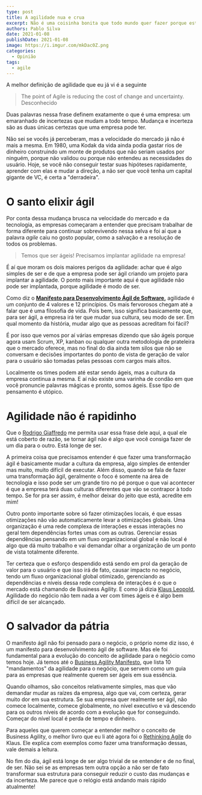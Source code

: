 ```yaml
---
type: post
title: A agilidade nua e crua
excerpt: Não é uma coisinha bonita que todo mundo quer fazer porque está na moda
authors: Pablo Silva
date: 2021-01-08
publishDate: 2021-01-08
image: https://i.imgur.com/mkDac0Z.png
categories:
  - Opinião
tags:
  - agile
---
```

A melhor definição de agilidade que eu já vi é a seguinte

> The point of Agile is reducing the cost of change and uncertainty. Desconhecido

Duas palavras nessa frase definem exatamente o que é uma empresa: um emaranhado de incertezas que mudam a todo tempo. Mudança e incerteza são as duas únicas certezas que uma empresa pode ter.

Não sei se vocês já perceberam, mas a velocidade do mercado já não é mais a mesma. Em 1980, uma Kodak da vida ainda podia gastar rios de dinheiro construindo um monte de produtos que não seriam usados por ninguém, porque não validou ou porque não entendeu as necessidades do usuário. Hoje, se você não conseguir testar suas hipóteses rapidamente, aprender com elas e mudar a direção, a não ser que você tenha um capital gigante de VC, é certa a "derradeira".

# **O santo elixir ágil**

Por conta dessa mudança brusca na velocidade do mercado e da tecnologia, as empresas começaram a entender que precisam trabalhar de forma diferente para continuar sobrevivendo nessa selva e foi aí que a palavra *agile* caiu no gosto popular, como a salvação e a resolução de todos os problemas.

> Temos que ser ágeis! Precisamos implantar agilidade na empresa!

É aí que moram os dois maiores perigos da agilidade: achar que é algo simples de ser e de que a empresa pode ser ágil criando um projeto para implantar a agilidade. O ponto mais importante aqui é que agilidade não pode ser implantada, porque agilidade é modo de ser.

Como diz o **[Manifesto para Desenvolvimento Ágil de Software](https://agilemanifesto.org/iso/ptbr/manifesto.html),** agilidade é um conjunto de 4 valores e 12 princípios. Os mais fervorosos chegam até a falar que é uma filosofia de vida. Pois bem, isso significa basicamente que, para ser ágil, a empresa irá ter que mudar sua cultura, seu modo de ser. Em qual momento da história, mudar algo que as pessoas acreditam foi fácil?

É por isso que vemos por aí várias empresas dizendo que são ágeis porque agora usam Scrum, XP, kanban ou qualquer outra metodologia de prateleira que o mercado oferece, mas no final do dia ainda tem silos que não se conversam e decisões importantes do ponto de vista de geração de valor para o usuário são tomadas pelas pessoas com cargos mais altos.

Localmente os times podem até estar sendo ágeis, mas a cultura da empresa continua a mesma. E aí não existe uma varinha de condão em que você pronuncie palavras mágicas e pronto, somos ágeis. Esse tipo de pensamento é utópico.

# Agilidade não é rapidinho

Que o [Rodrigo Giaffredo](https://medium.com/u/e517279e48c4?source=post_page-----96ece308b604--------------------------------) me permita usar essa frase dele aqui, a qual ele está coberto de razão, se tornar ágil não é algo que você consiga fazer de um dia para o outro. Está longe de ser.

A primeira coisa que precisamos entender é que fazer uma transformação ágil é basicamente mudar a cultura da empresa, algo simples de entender mas muito, muito difícil de executar. Além disso, quando se fala de fazer uma transformação ágil, geralmente o foco é somente na área de tecnologia e isso pode ser um grande tiro no pé porque o que vai acontecer é que a empresa terá duas culturas diferentes que vão se contrapor à todo tempo. Se for pra ser assim, é melhor deixar do jeito que está, acredite em mim!

Outro ponto importante sobre só fazer otimizações locais, é que essas otimizações não vão automaticamente levar a otimizações globais. Uma organização é uma rede complexa de interações e essas interações no geral tem dependências fortes umas com as outras. Gerenciar essas dependências pensando em um fluxo organizacional global e não local é algo que dá muito trabalho e vai demandar olhar a organização de um ponto de vista totalmente diferente.

Ter certeza que o esforço despendido está sendo em prol da geração de valor para o usuário e que isso irá de fato, causar impacto no negócio, tendo um fluxo organizacional global otimizado, gerenciando as dependências e níveis dessa rede complexa de interações é o que o mercado está chamando de Business Agility. E como já dizia [Klaus Leopold](https://medium.com/u/3d0448b90c0c?source=post_page-----96ece308b604--------------------------------), Agilidade do negócio não tem nada a ver com times ágeis e é algo bem difícil de ser alcançado.

# O salvador da pátria

O manifesto ágil não foi pensado para o negócio, o próprio nome diz isso, é um manifesto para desenvolvimento ágil de software. Mas ele foi fundamental para a evolução do conceito de agilidade para o negócio como temos hoje. Já temos até o [Business Agility Manifesto](https://busagilitymanifesto.org/), que lista 10 "mandamentos" da agilidade para o negócio, que servem como um guia para as empresas que realmente querem ser ágeis em sua essência.

Quando olhamos, são conceitos relativamente simples, mas que vão demandar mudar as raízes da empresa, algo que vai, com certeza, gerar muito dor em sua estrutura. Se sua empresa quer realmente ser ágil, não comece localmente, comece globalmente, no nível executivo e vá descendo para os outros níveis de acordo com a evolução que for conseguindo. Começar do nível local é perda de tempo e dinheiro.

Para aqueles que querem começar a entender melhor o conceito de Business Agility, o melhor livro que eu li até agora foi o [Rethinking Agile](https://amzn.to/304Foxp) do Klaus. Ele explica com exemplos como fazer uma transformação dessas, vale demais a leitura.

No fim do dia, ágil está longe de ser algo trivial de se entender e de no final, de ser. Não sei se as empresas tem outra opção a não ser de fato transformar sua estrutura para conseguir reduzir o custo das mudanças e da incerteza. Me parece que o relógio está andando mais rápido atualmente!